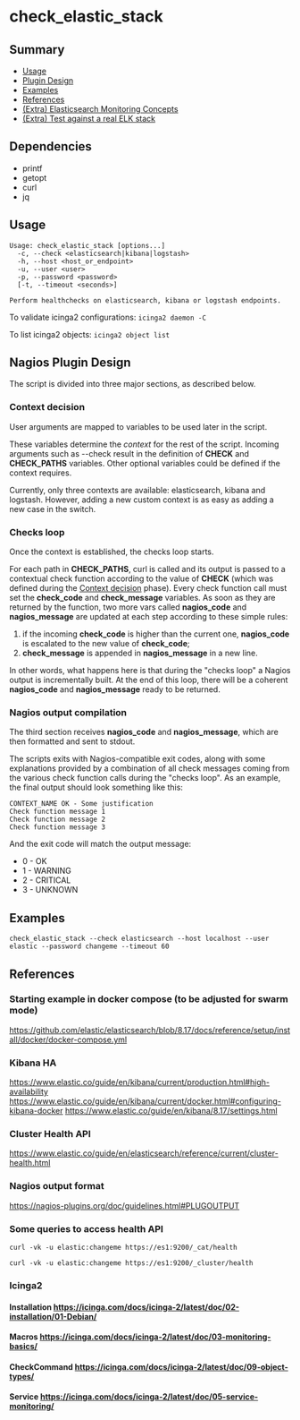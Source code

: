 # check_elastic_stack

## Summary
- [Usage](#usage)
- [Plugin Design](#nagios_plugin_design)
- [Examples](#examples)
- [References](#plugin_design)
- [(Extra) Elasticsearch Monitoring Concepts](./docs/concepts.md#concepts)
- [(Extra) Test against a real ELK stack](./docs/test_scenarios.md#test_scenarios)

## Dependencies
- printf
- getopt
- curl
- jq

## <a id="usage"></a> Usage
```
Usage: check_elastic_stack [options...]
  -c, --check <elasticsearch|kibana|logstash>
  -h, --host <host_or_endpoint>
  -u, --user <user>
  -p, --password <password>
  [-t, --timeout <seconds>]
  
Perform healthchecks on elasticsearch, kibana or logstash endpoints.
```

To validate icinga2 configurations:
`icinga2 daemon -C`

To list icinga2 objects: `icinga2 object list`

## <a id="nagios_plugin_design"></a> Nagios Plugin Design
The script is divided into three major sections, as described below.
### <a id="context_decision"></a> Context decision
User arguments are mapped to variables to be used later in the script.

These variables determine the *context* for the rest of the script. Incoming arguments such as --check result in the definition of **CHECK** and **CHECK_PATHS** variables. Other optional variables could be defined if the context requires. 

Currently, only three contexts are available: elasticsearch, kibana and logstash. However, adding a new custom context is as easy as adding a new case in the switch.

### Checks loop
Once the context is established, the checks loop starts. 

For each path in **CHECK_PATHS**, curl is called and its output is passed to a contextual check function according to the value of **CHECK** (which was defined during the [Context decision](#context_decision) phase).
Every check function call must set the **check_code** and **check_message** variables. As soon as they are returned by the function, two more vars called **nagios_code** and **nagios_message** are updated at each step according to these simple rules:
1. if the incoming **check_code** is higher than the current one, **nagios_code** is escalated to the new value of **check_code**;
2. **check_message** is appended in **nagios_message** in a new line.

In other words, what happens here is that during the "checks loop" a Nagios output is incrementally built. At the end of this loop, there will be a coherent **nagios_code** and **nagios_message** ready to be returned.
### Nagios output compilation
The third section receives **nagios_code** and **nagios_message**, which are then formatted and sent to stdout. 

The scripts exits with Nagios-compatible exit codes, along with some explanations provided by a combination of all check messages coming from the various check function calls during the "checks loop". As an example, the final output should look something like this:
```
CONTEXT_NAME OK - Some justification
Check function message 1
Check function message 2
Check function message 3
```
And the exit code will match the output message:
- 0 - OK
- 1 - WARNING
- 2 - CRITICAL
- 3 - UNKNOWN


## <a id="examples"></a> Examples

```
check_elastic_stack --check elasticsearch --host localhost --user elastic --password changeme --timeout 60
```

## <a id="plugin_design"></a> References
### Starting example in docker compose (to be adjusted for swarm mode)
https://github.com/elastic/elasticsearch/blob/8.17/docs/reference/setup/install/docker/docker-compose.yml

### Kibana HA
https://www.elastic.co/guide/en/kibana/current/production.html#high-availability
https://www.elastic.co/guide/en/kibana/current/docker.html#configuring-kibana-docker
https://www.elastic.co/guide/en/kibana/8.17/settings.html

### Cluster Health API
https://www.elastic.co/guide/en/elasticsearch/reference/current/cluster-health.html

### Nagios output format
https://nagios-plugins.org/doc/guidelines.html#PLUGOUTPUT

### Some queries to access health API
`curl -vk -u elastic:changeme https://es1:9200/_cat/health`

`curl -vk -u elastic:changeme https://es1:9200/_cluster/health`


### Icinga2
#### Installation https://icinga.com/docs/icinga-2/latest/doc/02-installation/01-Debian/
#### Macros https://icinga.com/docs/icinga-2/latest/doc/03-monitoring-basics/
#### CheckCommand https://icinga.com/docs/icinga-2/latest/doc/09-object-types/
#### Service https://icinga.com/docs/icinga-2/latest/doc/05-service-monitoring/